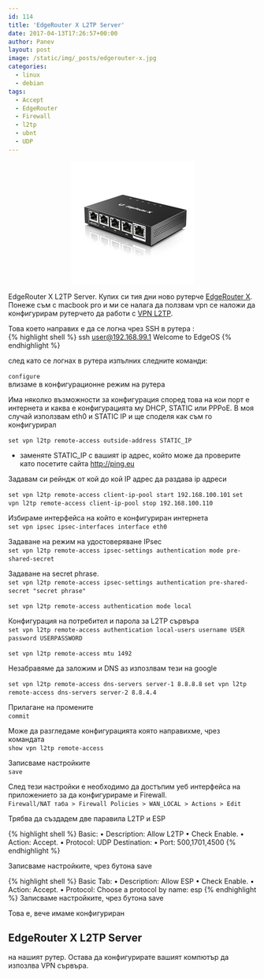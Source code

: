 ```yaml
---
id: 114
title: 'EdgeRouter X L2TP Server'
date: 2017-04-13T17:26:57+00:00
author: Panev
layout: post
image: /static/img/_posts/edgerouter-x.jpg
categories:
  - linux
  - debian
tags:
  - Accept
  - EdgeRouter
  - Firewall
  - l2tp
  - ubnt
  - UDP
---
```

<center>
<img src="https://raw.githubusercontent.com/rpanev/rpanev.github.io/master/static/img/_posts/edgerouter-x.jpg" alt="EdgeRouter X" />
</center>

EdgeRouter X L2TP Server. Купих си тия дни ново рутерче <a href="https://www.ubnt.com/edgemax/edgerouter-x/" target="_blank" rel="noopener noreferrer">EdgeRouter X</a>. Понеже съм с macbook pro и ми се налага да ползвам vpn се наложи да конфигурирам рутерчето да работи с <a href="https://en.wikipedia.org/wiki/Layer_2_Tunneling_Protocol" target="_blank" rel="noopener noreferrer">VPN L2TP</a>.

Това което направих е да се логна чрез SSH в рутера :  
{% highlight shell %}
ssh user@192.168.99.1
Welcome to EdgeOS
{% endhighlight %}

след като се логнах в рутера изпълних следните команди:

`configure`  
влизаме в конфигурационне режим на рутера

Има няколко възможности за конфигурация според това на кои порт е интернета и каква е конфигурацията му DHCP, STATIC или PPPoE. В моя случай използвам eth0 и STATIC IP и ще споделя как съм го конфигурирал

`set vpn l2tp remote-access outside-address STATIC_IP`  
* заменяте STATIC_IP с вашият ip адрес, който може да проверите като посетите сайта http://ping.eu

Задавам си рейндж от кой до кой IP адрес да раздава ip адреси  

`set vpn l2tp remote-access client-ip-pool start 192.168.100.101`
`set vpn l2tp remote-access client-ip-pool stop 192.168.100.110` 

Избираме интерфейса на който е конфигуриран интернета  
`set vpn ipsec ipsec-interfaces interface eth0`

Задаване на режим на удостоверяване IPsec  
`set vpn l2tp remote-access ipsec-settings authentication mode pre-shared-secret`

Задаване на secret phrase.  
`set vpn l2tp remote-access ipsec-settings authentication pre-shared-secret "secret phrase"`

`set vpn l2tp remote-access authentication mode local`

Конфигурация на потребител и парола за L2TP сървъра  
`set vpn l2tp remote-access authentication local-users username USER password USERPASSWORD`

`set vpn l2tp remote-access mtu 1492`

Незабравяме да заложим и DNS аз изпозлвам тези на google  

`set vpn l2tp remote-access dns-servers server-1 8.8.8.8`
`set vpn l2tp remote-access dns-servers server-2 8.8.4.4`
 
Прилагане на промените  
`commit`

Може да разгледаме конфигурацията която направихме, чрез командата  
`show vpn l2tp remote-access`

Записваме настройките  
`save`

След тези настройки е необходимо да достъпим уеб интерфейса на приложението за да конфигурираме и Firewall.  
`Firewall/NAT таба > Firewall Policies > WAN_LOCAL > Actions > Edit`

Трябва да създадем две паравила L2TP и ESP  

{% highlight shell %}
Basic:
  • Description:  Allow L2TP
  • Check Enable.
  • Action:  Accept.
  • Protocol:  UDP
Destination:
  • Port:  500,1701,4500
{% endhighlight %}

Записваме настройките, чрез бутона save

{% highlight shell %}
Basic Tab:
  • Description:  Allow ESP
  • Check Enable.
  • Action:  Accept.
  • Protocol: Choose a protocol by name:  esp
{% endhighlight %}
Записваме настройките, чрез бутона save

Това е, вече имаме конфигуриран 

## EdgeRouter X L2TP Server

на нашият рутер. Остава да конфигурирате вашият компютър да изпозлва VPN сървъра.